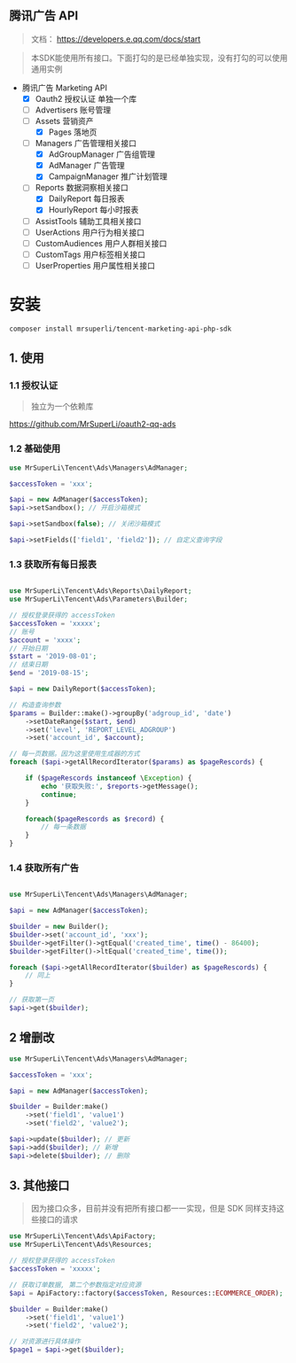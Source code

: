 ## 腾讯广告 API
> 文档： https://developers.e.qq.com/docs/start

> 本SDK能使用所有接口。下面打勾的是已经单独实现，没有打勾的可以使用通用实例


- 腾讯广告 Marketing API
    - [x] Oauth2 授权认证 单独一个库
    - [ ] Advertisers 账号管理
    - [ ] Assets 营销资产
      - [x] Pages 落地页
    - [ ] Managers 广告管理相关接口
      - [x] AdGroupManager 广告组管理
      - [x] AdManager 广告管理
      - [x] CampaignManager 推广计划管理
    - [ ] Reports 数据洞察相关接口
      - [x] DailyReport 每日报表
      - [x] HourlyReport 每小时报表
    - [ ] AssistTools 辅助工具相关接口
    - [ ] UserActions 用户行为相关接口
    - [ ] CustomAudiences 用户人群相关接口
    - [ ] CustomTags 用户标签相关接口
    - [ ] UserProperties 用户属性相关接口

# 安装

`composer install mrsuperli/tencent-marketing-api-php-sdk`

## 1. 使用

### 1.1 授权认证
> 独立为一个依赖库

https://github.com/MrSuperLi/oauth2-qq-ads

### 1.2 基础使用

```php
use MrSuperLi\Tencent\Ads\Managers\AdManager;

$accessToken = 'xxx';

$api = new AdManager($accessToken);
$api->setSandbox(); // 开启沙箱模式

$api->setSandbox(false); // 关闭沙箱模式

$api->setFields(['field1', 'field2']); // 自定义查询字段
```

### 1.3 获取所有每日报表
```php

use MrSuperLi\Tencent\Ads\Reports\DailyReport;
use MrSuperLi\Tencent\Ads\Parameters\Builder;

// 授权登录获得的 accessToken
$accessToken = 'xxxxx';
// 账号
$account = 'xxxx';
// 开始日期
$start = '2019-08-01';
// 结束日期
$end = '2019-08-15';

$api = new DailyReport($accessToken);

// 构造查询参数
$params = Builder::make()->groupBy('adgroup_id', 'date')
    ->setDateRange($start, $end)
    ->set('level', 'REPORT_LEVEL_ADGROUP')
    ->set('account_id', $account);

// 每一页数据。因为这里使用生成器的方式
foreach ($api->getAllRecordIterator($params) as $pageRescords) {

    if ($pageRescords instanceof \Exception) {
        echo '获取失败:', $reports->getMessage();
        continue;
    }

    foreach($pageRescords as $record) {
        // 每一条数据
    }
}

```

### 1.4 获取所有广告

```php

use MrSuperLi\Tencent\Ads\Managers\AdManager;

$api = new AdManager($accessToken);

$builder = new Builder();
$builder->set('account_id', 'xxx');
$builder->getFilter()->gtEqual('created_time', time() - 86400);
$builder->getFilter()->ltEqual('created_time', time());

foreach ($api->getAllRecordIterator($builder) as $pageRescords) {
    // 同上
}

// 获取第一页
$api->get($builder);

```

## 2 增删改

```php
use MrSuperLi\Tencent\Ads\Managers\AdManager;

$accessToken = 'xxx';

$api = new AdManager($accessToken);

$builder = Builder:make()
    ->set('field1', 'value1')
    ->set('field2', 'value2');

$api->update($builder); // 更新
$api->add($builder); // 新增
$api->delete($builder); // 删除
```

## 3. 其他接口
> 因为接口众多，目前并没有把所有接口都一一实现，但是 SDK 同样支持这些接口的请求

```php
use MrSuperLi\Tencent\Ads\ApiFactory;
use MrSuperLi\Tencent\Ads\Resources;

// 授权登录获得的 accessToken
$accessToken = 'xxxxx';

// 获取订单数据, 第二个参数指定对应资源
$api = ApiFactory::factory($accessToken, Resources::ECOMMERCE_ORDER);

$builder = Builder:make()
    ->set('field1', 'value1')
    ->set('field2', 'value2');

// 对资源进行具体操作
$page1 = $api->get($builder);
```